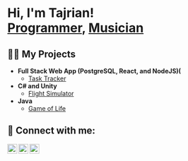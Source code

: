 <h1>Hi, I'm Tajrian! <br/><a href="https://github.com/trushde">Programmer</a>, <a href="https://www.youtube.com/channel/UCvrSL8CGu2acLRGc5Exx_ZQ">Musician</a></h1>

<h2>👨‍💻 My Projects </h2>

- <b>Full Stack Web App (PostgreSQL, React, and NodeJS)(</b>
  - [Task Tracker](https://github.com/trushde/task-tracker-app)
- <b>C# and Unity</b>
  - [Flight Simulator](https://github.com/trushde/flight-simulator-game) 
- <b>Java</b>
  - [Game of Life](https://github.com/trushde/game-of-life)



<h2> 🤳 Connect with me:</h2>

[<img align="left" alt="JoshMadakor | YouTube" width="22px" src="file:///Users/tazrianrushat/Desktop/kkkk/Green/youtube.svg" />][youtube]
[<img align="left" alt="JoshMadakor | LinkedIn" width="22px" src="https://cdn.jsdelivr.net/npm/simple-icons@v3/icons/linkedin.svg" />][linkedin]
[<img align="left" alt="JoshMadakor | Instagram" width="22px" src="https://cdn.jsdelivr.net/npm/simple-icons@v3/icons/instagram.svg" />][instagram]


[youtube]: https://www.youtube.com/TazrianRushat
[instagram]: https://www.instagram.com/trushdee/
[linkedin]: https://www.linkedin.com/in/trushat/

